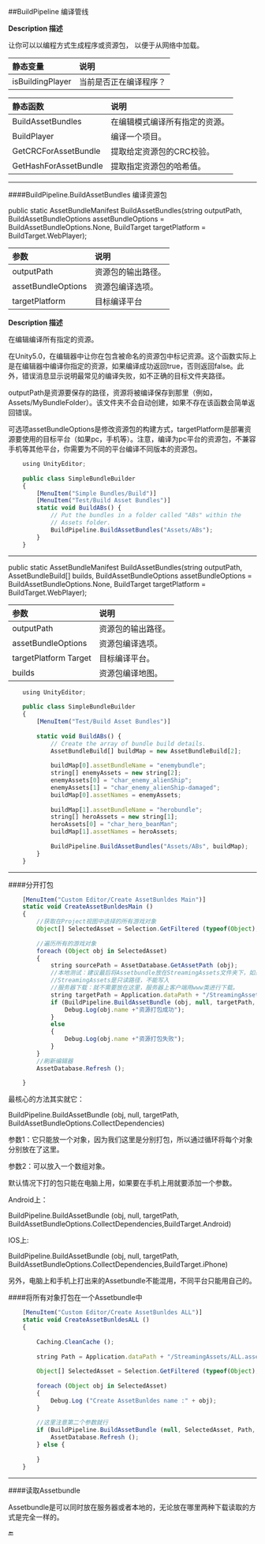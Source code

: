 ##BuildPipeline 编译管线

**Description 描述**

让你可以以编程方式生成程序或资源包， 以便于从网络中加载。

|静态变量|说明|
|:--|:--|
|isBuildingPlayer|当前是否正在编译程序？|

|静态函数|说明|
|:--|:--|
|BuildAssetBundles|在编辑模式编译所有指定的资源。|
|BuildPlayer|编译一个项目。|
|GetCRCForAssetBundle|提取给定资源包的CRC校验。|
|GetHashForAssetBundle|提取指定资源包的哈希值。|

---

####BuildPipeline.BuildAssetBundles 编译资源包

public static AssetBundleManifest BuildAssetBundles(string outputPath, BuildAssetBundleOptions assetBundleOptions = BuildAssetBundleOptions.None, BuildTarget targetPlatform = BuildTarget.WebPlayer);


|参数|说明|
|:--|:--|
|outputPath|资源包的输出路径。|
|assetBundleOptions|资源包编译选项。|
|targetPlatform|目标编译平台|

**Description 描述**

在编辑编译所有指定的资源。

在Unity5.0，在编辑器中让你在包含被命名的资源包中标记资源。这个函数实际上是在编辑器中编译你指定的资源，如果编译成功返回true，否则返回false。此外，错误消息显示说明最常见的编译失败，如不正确的目标文件夹路径。

outputPath是资源要保存的路径，资源将被编译保存到那里（例如，Assets/MyBundleFolder）。该文件夹不会自动创建，如果不存在该函数会简单返回错误。

可选项assetBundleOptions是修改资源包的构建方式，targetPlatform是部署资源要使用的目标平台（如果pc，手机等）。注意，编译为pc平台的资源包，不兼容手机等其他平台，你需要为不同的平台编译不同版本的资源包。

```javascript
	using UnityEditor;
	 
	public class SimpleBundleBuilder
	{
		[MenuItem("Simple Bundles/Build")]
		[MenuItem("Test/Build Asset Bundles")]
		static void BuildABs() {
			// Put the bundles in a folder called "ABs" within the
			// Assets folder.
			BuildPipeline.BuildAssetBundles("Assets/ABs");
		}
	}
```


---

public static AssetBundleManifest BuildAssetBundles(string outputPath, AssetBundleBuild[] builds, BuildAssetBundleOptions assetBundleOptions = BuildAssetBundleOptions.None, BuildTarget targetPlatform = BuildTarget.WebPlayer);

|参数|说明|
|:--|:--|
|outputPath|资源包的输出路径。|
|assetBundleOptions|资源包编译选项。|
|targetPlatform	Target|目标编译平台。|
|builds|资源包编译地图。|

```javascript
	using UnityEditor;
	 
	public class SimpleBundleBuilder
	{
		[MenuItem("Test/Build Asset Bundles")]
	 
		static void BuildABs() {
			// Create the array of bundle build details.
			AssetBundleBuild[] buildMap = new AssetBundleBuild[2];
	 
			buildMap[0].assetBundleName = "enemybundle";
			string[] enemyAssets = new string[2];
			enemyAssets[0] = "char_enemy_alienShip";
			enemyAssets[1] = "char_enemy_alienShip-damaged";
			buildMap[0].assetNames = enemyAssets;
	 
			buildMap[1].assetBundleName = "herobundle";
			string[] heroAssets = new string[1];
			heroAssets[0] = "char_hero_beanMan";
			buildMap[1].assetNames = heroAssets;
	 
			BuildPipeline.BuildAssetBundles("Assets/ABs", buildMap);
		}
	}
```


---

####分开打包

```javascript
	[MenuItem("Custom Editor/Create AssetBunldes Main")]
	static void CreateAssetBunldesMain ()
	{
        //获取在Project视图中选择的所有游戏对象
		Object[] SelectedAsset = Selection.GetFiltered (typeof(Object), SelectionMode.DeepAssets);
 
        //遍历所有的游戏对象
		foreach (Object obj in SelectedAsset) 
		{
			string sourcePath = AssetDatabase.GetAssetPath (obj);
			//本地测试：建议最后将Assetbundle放在StreamingAssets文件夹下，如果没有就创建一个，因为移动平台下只能读取这个路径
			//StreamingAssets是只读路径，不能写入
			//服务器下载：就不需要放在这里，服务器上客户端用www类进行下载。
			string targetPath = Application.dataPath + "/StreamingAssets/" + obj.name + ".assetbundle";
			if (BuildPipeline.BuildAssetBundle (obj, null, targetPath, BuildAssetBundleOptions.CollectDependencies)) {
  				Debug.Log(obj.name +"资源打包成功");
			} 
			else 
			{
 				Debug.Log(obj.name +"资源打包失败");
			}
		}
		//刷新编辑器
		AssetDatabase.Refresh ();	
 
	}
```

最核心的方法其实就它：

BuildPipeline.BuildAssetBundle (obj, null, targetPath, BuildAssetBundleOptions.CollectDependencies)

参数1：它只能放一个对象，因为我们这里是分别打包，所以通过循环将每个对象分别放在了这里。

参数2：可以放入一个数组对象。

默认情况下打的包只能在电脑上用，如果要在手机上用就要添加一个参数。

Android上：

BuildPipeline.BuildAssetBundle (obj, null, targetPath, BuildAssetBundleOptions.CollectDependencies,BuildTarget.Android)

IOS上:

BuildPipeline.BuildAssetBundle (obj, null, targetPath, BuildAssetBundleOptions.CollectDependencies,BuildTarget.iPhone)

另外，电脑上和手机上打出来的Assetbundle不能混用，不同平台只能用自己的。


####将所有对象打包在一个Assetbundle中


```javascript
	[MenuItem("Custom Editor/Create AssetBunldes ALL")]
	static void CreateAssetBunldesALL ()
	{
 
		Caching.CleanCache ();
 
		string Path = Application.dataPath + "/StreamingAssets/ALL.assetbundle";
 
		Object[] SelectedAsset = Selection.GetFiltered (typeof(Object), SelectionMode.DeepAssets);
 
		foreach (Object obj in SelectedAsset) 
		{
			Debug.Log ("Create AssetBunldes name :" + obj);
		}
 
		//这里注意第二个参数就行
		if (BuildPipeline.BuildAssetBundle (null, SelectedAsset, Path, BuildAssetBundleOptions.CollectDependencies)) {
			AssetDatabase.Refresh ();
		} else {
 
		}
	}
```

---

####读取Assetbundle

Assetbundle是可以同时放在服务器或者本地的，无论放在哪里两种下载读取的方式是完全一样的。















🔚
